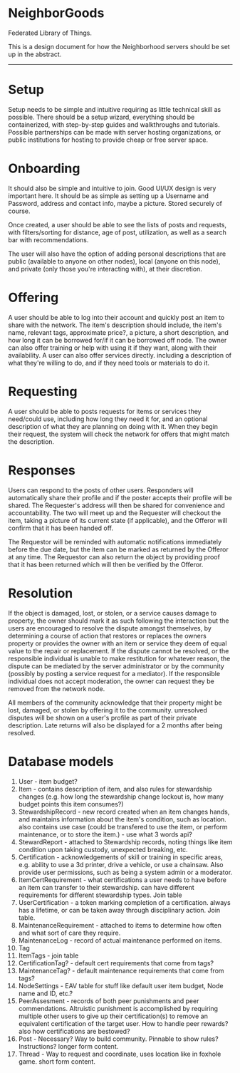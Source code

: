 # NeighborGoods
Federated Library of Things.

This is a design document for how the Neighborhood servers should be set up in the abstract.

---
# Setup
Setup needs to be simple and intuitive requiring as little technical skill as possible. There should be a setup wizard, everything should be containerized, with step-by-step guides and walkthroughs and tutorials. Possible partnerships can be made with server hosting organizations, or public institutions for hosting to provide cheap or free server space.

# Onboarding
It should also be simple and intuitive to join. Good UI/UX design is very important here. It should be as simple as setting up a Username and Password, address and contact info, maybe a picture. Stored securely of course.

Once created, a user should be able to see the lists of posts and requests, with filters/sorting for distance, age of post, utilization, as well as a search bar with recommendations.

The user will also have the option of adding personal descriptions that are public (available to anyone on other nodes), local (anyone on this node), and private (only those you're interacting with), at their discretion. 
# Offering
A user should be able to log into their account and quickly post an item to share with the network. The item's description should include, the item's name, relevant tags, approximate price?,  a picture, a short description, and how long it can be borrowed for/if it can be borrowed off node. The owner can also offer training or help with using it if they want, along with their availability. A user can also offer services directly. including a description of what they're willing to do, and if they need tools or materials to do it.
# Requesting
A user should be able to posts requests for items or services they need/could use, including how long they need it for, and an optional description of what they are planning on doing with it. When they begin their request, the system will check the network for offers that might match the description.

# Responses
Users can respond to the posts of other users. Responders will automatically share their profile and if the poster accepts their profile will be shared. The Requester's address will then be shared for convenience and accountability. The two will meet up and the Requester will checkout the item, taking a picture of its current state (if applicable), and the Offeror will confirm that it has been handed off.

The Requestor will be reminded with automatic notifications immediately before the due date, but the item can be marked as returned by the Offeror at any time. The Requestor can also return the object by providing proof that it has been returned which will then be verified by the Offeror.
# Resolution
If the object is damaged, lost, or stolen, or a service causes damage to property, the owner should mark it as such following the interaction but the users are encouraged to resolve the dispute amongst themselves, by determining a course of action that restores or replaces the owners property or provides the owner with an item or service they deem of equal value to the repair or replacement. If the dispute cannot be resolved, or the responsible individual is unable to make restitution for whatever reason, the dispute can be mediated by the server administrator or by the community (possibly by posting a service request for a mediator). If the responsible individual does not accept moderation, the owner can request they be removed from the network node. 

All members of the community acknowledge that their property might be lost, damaged, or stolen by offering it to the community. unresolved disputes will be shown on a user's profile as part of their private description. Late returns will also be displayed for a 2 months after being resolved.

# Database models
1. User - item budget?
2. Item - contains description of item, and also rules for stewardship changes (e.g. how long the stewardship change lockout is, how many budget points this item consumes?)
3. StewardshipRecord - new record created when an item changes hands, and maintains information about the item's condition, such as location. also contains use case (could be transfered to use the item, or perform maintenance, or to store the item.) - use what 3 words api?
4. StewardReport - attached to Stewardship records, noting things like item condition upon taking custody, unexpected breaking, etc.
5. Certification - acknowledgements of skill or training in specific areas, e.g. ability to use a 3d printer, drive a vehicle, or use a chainsaw. Also provide user permissions, such as being a system admin or a moderator.
6. ItemCertRequirement - what certifications a user needs to have before an item can transfer to their stewardship. can have different requirements for different stewardship types. Join table
7. UserCertification - a token marking completion of a certification. always has a lifetime, or can be taken away through disciplinary action. Join table.
8. MaintenanceRequirement - attached to items to determine how often and what sort of care they require.
9. MaintenanceLog - record of actual maintenance performed on items.
10. Tag
11. ItemTags - join table
12. CertificationTag? - default cert requirements that come from tags?
13. MaintenanceTag? - default maintenance requirements that come from tags?
14. NodeSettings - EAV table for stuff like default user item budget, Node name and ID, etc.? 
15. PeerAssesment - records of both peer punishments and peer commendations. Altruistic punishment is accomplished by requiring multiple other users to give up their certification(s) to remove an equivalent certification of the target user. How to handle peer rewards? also how certifications are bestowed?
16. Post - Necessary? Way to build community. Pinnable to show rules? Instructions? longer form content.
17. Thread - Way to request and coordinate, uses location like in foxhole game. short form content.